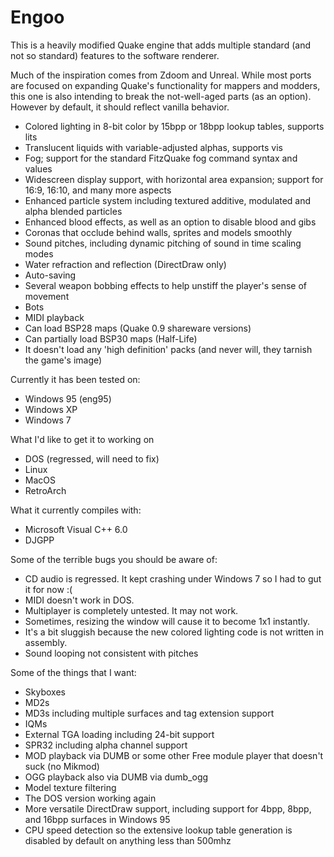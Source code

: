 Engoo
=====

  This is a heavily modified Quake engine that adds multiple standard (and not so standard) features to the software renderer.
  
  Much of the inspiration comes from Zdoom and Unreal.   While most ports are focused on expanding Quake's functionality for mappers and modders, this one is also intending to break the not-well-aged parts (as an option). However by default, it should reflect vanilla behavior.

* Colored lighting in 8-bit color by 15bpp or 18bpp lookup tables, supports lits
* Translucent liquids with variable-adjusted alphas, supports vis
* Fog; support for the standard FitzQuake fog command syntax and values
* Widescreen display support, with horizontal area expansion; support for 16:9, 16:10, and many more aspects 
* Enhanced particle system including textured additive, modulated and alpha blended particles
* Enhanced blood effects, as well as an option to disable blood and gibs
* Coronas that occlude behind walls, sprites and models smoothly
* Sound pitches, including dynamic pitching of sound in time scaling modes
* Water refraction and reflection (DirectDraw only)
* Auto-saving
* Several weapon bobbing effects to help unstiff the player's sense of movement
* Bots
* MIDI playback
* Can load BSP28 maps (Quake 0.9 shareware versions)
* Can partially load BSP30 maps (Half-Life)
* It doesn't load any 'high definition' packs (and never will, they tarnish the game's image)


Currently it has been tested on:

* Windows 95 (eng95)
* Windows XP
* Windows 7
    
What I'd like to get it to working on

* DOS (regressed, will need to fix)
* Linux
* MacOS 
* RetroArch
    
What it currently compiles with:

* Microsoft Visual C++ 6.0
* DJGPP


Some of the terrible bugs you should be aware of:

* CD audio is regressed.  It kept crashing under Windows 7 so I had to gut it for now :(
* MIDI doesn't work in DOS.
* Multiplayer is completely untested.  It may not work.
* Sometimes, resizing the window will cause it to become 1x1 instantly.
* It's a bit sluggish because the new colored lighting code is not written in assembly.
* Sound looping not consistent with pitches

Some of the things that I want:

* Skyboxes
* MD2s
* MD3s including multiple surfaces and tag extension support
* IQMs
* External TGA loading including 24-bit support
* SPR32 including alpha channel support
* MOD playback via DUMB or some other Free module player that doesn't suck (no Mikmod)
* OGG playback also via DUMB via dumb_ogg
* Model texture filtering
* The DOS version working again
* More versatile DirectDraw support, including support for 4bpp, 8bpp, and 16bpp surfaces in Windows 95
* CPU speed detection so the extensive lookup table generation is disabled by default on anything less than 500mhz
